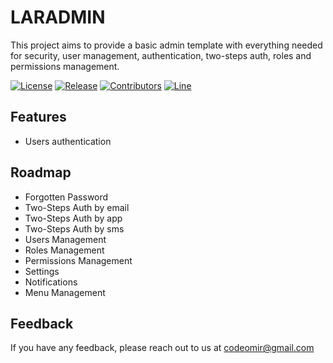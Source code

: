
# LARADMIN

This project aims to provide a basic admin template with everything needed for security, user management, authentication, two-steps auth, roles and permissions management.





[![License](https://img.shields.io/github/license/codeomir/laradmin?style=plastic)](https://img.shields.io/github/license/codeomir/laradmin?style=plastic)
[![Release](https://img.shields.io/github/v/release/codeomir/laradmin?style=plastic&sort=date)](https://img.shields.io/github/v/release/codeomir/laradmin?sort=date)
[![Contributors](https://img.shields.io/github/contributors/codeomir/laradmin?style=plastic)](https://img.shields.io/github/contributors/codeomir/laradmin?style=plastic)
[![Line](https://img.shields.io/tokei/lines/github/codeomir/laradmin?style=plastic)](https://img.shields.io/tokei/lines/github/codeomir/laradmin?style=plastic)
## Features

- Users authentication


## Roadmap

- Forgotten Password
- Two-Steps Auth by email
- Two-Steps Auth by app
- Two-Steps Auth by sms
- Users Management
- Roles Management
- Permissions Management
- Settings
- Notifications
- Menu Management


## Feedback

If you have any feedback, please reach out to us at codeomir@gmail.com

